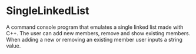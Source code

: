 # SingleLinkedList
A command console program that emulates a single linked list made with C++. The user can add new members, remove and show existing members. When adding a new or removing an existing member user inputs a string value.
